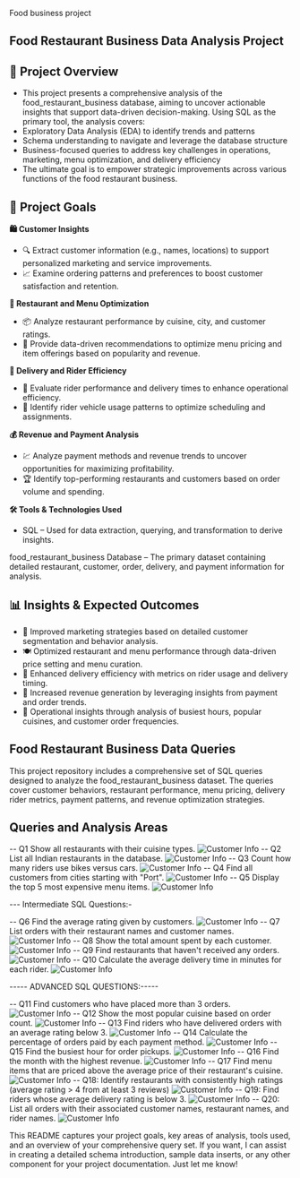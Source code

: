 Food business project

## Food Restaurant Business Data Analysis Project

## 📌 Project Overview

- This project presents a comprehensive analysis of the food_restaurant_business database, aiming to uncover actionable insights that support data-driven decision-making. Using SQL as the primary tool, the analysis covers:
- Exploratory Data Analysis (EDA) to identify trends and patterns
- Schema understanding to navigate and leverage the database structure
- Business-focused queries to address key challenges in operations, marketing, menu optimization, and delivery efficiency
- The ultimate goal is to empower strategic improvements across various functions of the food restaurant business.

## 🎯 Project Goals

**🛍️ Customer Insights**
- 🔍 Extract customer information (e.g., names, locations) to support personalized marketing and service improvements.
- 📈 Examine ordering patterns and preferences to boost customer satisfaction and retention.

**🍴 Restaurant and Menu Optimization**
- 📦 Analyze restaurant performance by cuisine, city, and customer ratings.
- 🌟 Provide data-driven recommendations to optimize menu pricing and item offerings based on popularity and revenue.

**🚚 Delivery and Rider Efficiency**
- 💨 Evaluate rider performance and delivery times to enhance operational efficiency.
- 🛵 Identify rider vehicle usage patterns to optimize scheduling and assignments.

**💰 Revenue and Payment Analysis**
- 💹 Analyze payment methods and revenue trends to uncover opportunities for maximizing profitability.
- 🏆 Identify top-performing restaurants and customers based on order volume and spending.

**🛠️ Tools & Technologies Used**
- SQL – Used for data extraction, querying, and transformation to derive insights.

food_restaurant_business Database – The primary dataset containing detailed restaurant, customer, order, delivery, and payment information for analysis.

## 📊 Insights & Expected Outcomes

- 🎯 Improved marketing strategies based on detailed customer segmentation and behavior analysis.
- 🍽️ Optimized restaurant and menu performance through data-driven price setting and menu curation.
- 🚀 Enhanced delivery efficiency with metrics on rider usage and delivery timing.
- 💸 Increased revenue generation by leveraging insights from payment and order trends.
- 📅 Operational insights through analysis of busiest hours, popular cuisines, and customer order frequencies.

## Food Restaurant Business Data Queries
This project repository includes a comprehensive set of SQL queries designed to analyze the food_restaurant_business dataset. The queries cover customer behaviors, restaurant performance, menu pricing, delivery rider metrics, payment patterns, and revenue optimization strategies.

## Queries and Analysis Areas
-- Q1 Show all restaurants with their cuisine types.
![Customer Info](https://github.com/akash250298/SQL_Food_Inventory_Project/blob/main/Code%20Outputs/Q1.2.png)
-- Q2 List all Indian restaurants in the database.
![Customer Info](https://github.com/akash250298/SQL_Food_Inventory_Project/blob/main/Code%20Outputs/Q2.png)
-- Q3 Count how many riders use bikes versus cars.
![Customer Info](https://github.com/akash250298/SQL_Food_Inventory_Project/blob/main/Code%20Outputs/Q3.png)
-- Q4 Find all customers from cities starting with "Port".
![Customer Info](https://github.com/akash250298/SQL_Food_Inventory_Project/blob/main/Code%20Outputs/Q4.png)
-- Q5 Display the top 5 most expensive menu items.
![Customer Info](https://github.com/akash250298/SQL_Food_Inventory_Project/blob/main/Code%20Outputs/Q5.png)

--- Intermediate SQL Questions:-

-- Q6 Find the average rating given by customers.
![Customer Info](https://github.com/akash250298/SQL_Food_Inventory_Project/blob/main/Code%20Outputs/Q6.png)
-- Q7 List orders with their restaurant names and customer names.
![Customer Info](https://github.com/akash250298/SQL_Food_Inventory_Project/blob/main/Code%20Outputs/Q7.png)
-- Q8 Show the total amount spent by each customer.
![Customer Info](https://github.com/akash250298/SQL_Food_Inventory_Project/blob/main/Code%20Outputs/Q8.png)
-- Q9 Find restaurants that haven't received any orders.
![Customer Info](https://github.com/akash250298/SQL_Food_Inventory_Project/blob/main/Code%20Outputs/Q9.png)
-- Q10 Calculate the average delivery time in minutes for each rider.
![Customer Info](https://github.com/akash250298/SQL_Food_Inventory_Project/blob/main/Code%20Outputs/Q10.png)

----- ADVANCED SQL QUESTIONS:-----

-- Q11 Find customers who have placed more than 3 orders.
![Customer Info](https://github.com/akash250298/SQL_Food_Inventory_Project/blob/main/Code%20Outputs/Q11.png)
-- Q12 Show the most popular cuisine based on order count.
![Customer Info](https://github.com/akash250298/SQL_Food_Inventory_Project/blob/main/Code%20Outputs/Q12.png)
-- Q13 Find riders who have delivered orders with an average rating below 3.
![Customer Info](https://github.com/akash250298/SQL_Food_Inventory_Project/blob/main/Code%20Outputs/Q13.png)
-- Q14 Calculate the percentage of orders paid by each payment method.
![Customer Info](https://github.com/akash250298/SQL_Food_Inventory_Project/blob/main/Code%20Outputs/Q14.png)
-- Q15 Find the busiest hour for order pickups.
![Customer Info](https://github.com/akash250298/SQL_Food_Inventory_Project/blob/main/Code%20Outputs/Q15.png)
-- Q16 Find the month with the highest revenue.
![Customer Info](https://github.com/akash250298/SQL_Food_Inventory_Project/blob/main/Code%20Outputs/Q16.png)
-- Q17 Find menu items that are priced above the average price of their restaurant's cuisine.
![Customer Info](https://github.com/akash250298/SQL_Food_Inventory_Project/blob/main/Code%20Outputs/Q17.png)
-- Q18: Identify restaurants with consistently high ratings (average rating > 4 from at least 3 reviews)
![Customer Info](https://github.com/akash250298/SQL_Food_Inventory_Project/blob/main/Code%20Outputs/Q18.png)
-- Q19:  Find riders whose average delivery rating is below 3.
![Customer Info](https://github.com/akash250298/SQL_Food_Inventory_Project/blob/main/Code%20Outputs/Q19.png)
-- Q20: List all orders with their associated customer names, restaurant names, and rider names.
![Customer Info](https://github.com/akash250298/SQL_Food_Inventory_Project/blob/main/Code%20Outputs/Q20.png)

This README captures your project goals, key areas of analysis, tools used, and an overview of your comprehensive query set. If you want, I can assist in creating a detailed schema introduction, sample data inserts, or any other component for your project documentation. Just let me know!
